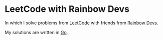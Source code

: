 # LeetCode with Rainbow Devs

In which I solve problems from [LeetCode](https://leetcode.com/) with friends from [Rainbow Devs](https://github.com/Rainbow-Devs).

My solutions are written in [Go](https://go.dev/).
